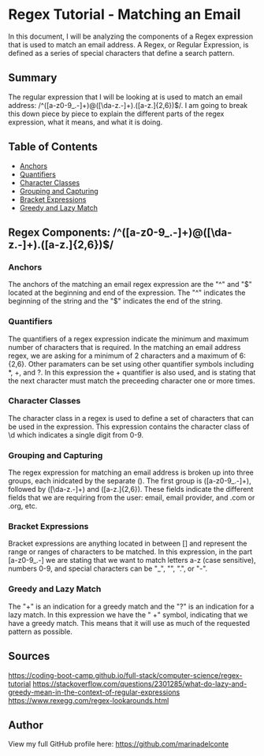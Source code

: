 # Regex Tutorial - Matching an Email

In this document, I will be analyzing the components of a Regex expression that is used to match an email address. A Regex, or Regular Expression, is defined as a series of special characters that define a search pattern. 

## Summary

The regular expression that I will be looking at is used to match an email address: /^([a-z0-9_\.-]+)@([\da-z\.-]+)\.([a-z\.]{2,6})$/. I am going to break this down piece by piece to explain the different parts of the regex expression, what it means, and what it is doing.

## Table of Contents

- [Anchors](#anchors)
- [Quantifiers](#quantifiers)
- [Character Classes](#character-classes)
- [Grouping and Capturing](#grouping-and-capturing)
- [Bracket Expressions](#bracket-expressions)
- [Greedy and Lazy Match](#greedy-and-lazy-match)

## Regex Components: /^([a-z0-9_\.-]+)@([\da-z\.-]+)\.([a-z\.]{2,6})$/

### Anchors
The anchors of the matching an email regex expression are the "^" and "$" located at the beginning and end of the expression. The "^" indicates the beginning of the string and the "$" indicates the end of the string. 

### Quantifiers
The quantifiers of a regex expression indicate the minimum and maximum number of characters that is required. In the matching an email address regex, we are asking for a minimum of 2 characters and a maximum of 6: {2,6}. Other paramaters can be set using other quantifier symbols including *, +, and ?. In this expression the + quantifier is also used, and is stating that the next character must match the preceeding character one or more times.

### Character Classes
The character class in a regex is used to define a set of characters that can be used in the expression. This expression contains the character class of \d which indicates a single digit from 0-9.

### Grouping and Capturing
The regex expression for matching an email address is broken up into three groups, each inidcated by the separate (). The first group is ([a-z0-9_\.-]+), followed by ([\da-z\.-]+) and ([a-z\.]{2,6}). These fields indicate the different fields that we are requiring from the user: email, email provider, and .com or .org, etc.

### Bracket Expressions
Bracket expressions are anything located in between [] and represent the range or ranges of characters to be matched. In this expression, in the part [a-z0-9_\.-] we are stating that we want to match letters a-z (case sensitive), numbers 0-9, and special characters can be "_", "\", ".", or "-". 

### Greedy and Lazy Match
The "+" is an indication for a greedy match and the "?" is an indication for a lazy match. In this expression we have the "
+" symbol, indicating that we have a greedy match. This means that it will use as much of the requested pattern as possible. 

## Sources
https://coding-boot-camp.github.io/full-stack/computer-science/regex-tutorial
https://stackoverflow.com/questions/2301285/what-do-lazy-and-greedy-mean-in-the-context-of-regular-expressions
https://www.rexegg.com/regex-lookarounds.html

## Author
View my full GitHub profile here: https://github.com/marinadelconte
